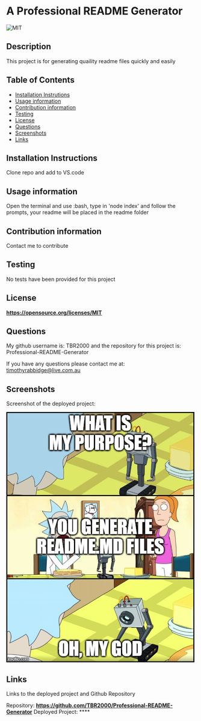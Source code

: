 
# A Professional README Generator

  ![MIT](https://img.shields.io/badge/License-MIT-yellow.svg)

## Description
This project is for generating quaility readme files quickly and easily

## Table of Contents

- [Installation Instrutions](#InstallationInstrutions)
- [Usage information](#usageinformation)
- [Contribution information](#contributioninformation)
- [Testing](#testing)
- [License](#license)
- [Questions](#questions)
- [Screenshots](#screenshots)
- [Links](#links)

## Installation Instructions
Clone repo and add to VS.code

## Usage information
Open the terminal and use :bash, type in 'node index' and follow the prompts, your readme will be placed in the readme folder

## Contribution information
Contact me to contribute

## Testing
No tests have been provided for this project

## License
**https://opensource.org/licenses/MIT**

## Questions
My github username is: TBR2000 and the repository for this project is: Professional-README-Generator

If you have any questions please contact me at: timothyrabbidge@live.com.au

## Screenshots
Screenshot of the deployed project:

![screenshot](./images/ohmygod.jpg)


## Links 
Links to the deployed project and Github Repository

Repository: **https://github.com/TBR2000/Professional-README-Generator**
Deployed Project: ****
